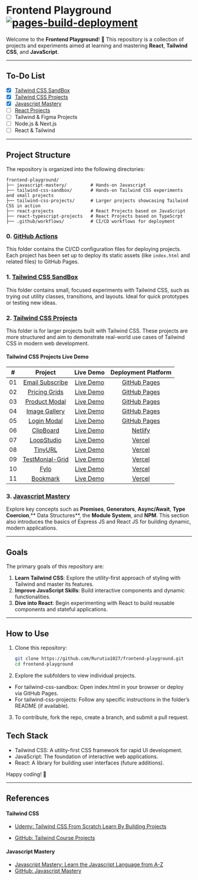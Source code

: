 # Frontend Playground [![pages-build-deployment](https://github.com/Rurutia1027/frontend-playground/actions/workflows/pages/pages-build-deployment/badge.svg)](https://github.com/Rurutia1027/frontend-playground/actions/workflows/pages/pages-build-deployment)

Welcome to the **Frontend Playground**! 🎨 This repository is a collection of projects and experiments aimed at learning and mastering **React**, **Tailwind CSS**, and **JavaScript**.

---

## To-Do List
- [x] [Tailwind CSS SandBox](./tailwind-css-sandbox/)
- [x] [Tailwind CSS Projects](./tailwind-css-projects/)
- [x] [Javascript Mastery](./javascript-mastery/)
- [ ] [React Projects](./javascript-complete-course)
- [ ] Tailwind & Figma Projects
- [ ] Node.js & Next.js
- [ ] React & Tailwind

---

## Project Structure

The repository is organized into the following directories:

```
frontend-playground/
├── javascript-mastery/         # Hands-on Javascript
├── tailwind-css-sandbox/       # Hands-on Tailwind CSS experiments and small projects
├── tailwind-css-projects/      # Larger projects showcasing Tailwind CSS in action
├── react-projects              # React Projects based on JavaScript
├── react-typescript-projects   # React Projects based on TypeScrpt 
├── .github/workflows/          # CI/CD workflows for deployment
```

### 0. [GitHub Actions](https://github.com/Rurutia1027/frontend-playground/actions)

This folder contains the CI/CD configuration files for deploying projects. Each project has been set up to deploy its static assets (like `index.html` and related files) to GitHub Pages.

### 1. [Tailwind CSS SandBox](https://rurutia1027.github.io/frontend-playground/tailwind-css-sandbox/index.html)

This folder contains small, focused experiments with Tailwind CSS, such as trying out utility classes, transitions, and layouts. Ideal for quick prototypes or testing new ideas.

### 2. [Tailwind CSS Projects](./tailwind-css-projects/)

This folder is for larger projects built with Tailwind CSS. These projects are more structured and aim to demonstrate real-world use cases of Tailwind CSS in modern web development.

#### Tailwind CSS Projects Live Demo

|  #  |                                                               Project                                                               |                                                           Live Demo                                                           |            Deployment Platform             |
| :-: | :---------------------------------------------------------------------------------------------------------------------------------: | :---------------------------------------------------------------------------------------------------------------------------: | :----------------------------------------: |
| 01  | [Email Subscribe](https://github.com/Rurutia1027/frontend-playground/tree/main/tailwind-css-projects/mini-projects/email-subscribe) | [Live Demo](https://rurutia1027.github.io/frontend-playground/tailwind-css-projects/mini-projects/email-subscribe/index.html) | [GitHub Pages ](https://pages.github.com/) |
| 02  |   [Pricing Grids](https://github.com/Rurutia1027/frontend-playground/tree/main/tailwind-css-projects/mini-projects/pricing-cards)   |  [Live Demo](https://rurutia1027.github.io/frontend-playground/tailwind-css-projects/mini-projects/pricing-cards/index.html)  | [GitHub Pages ](https://pages.github.com/) |
| 03  |   [Product Modal](https://github.com/Rurutia1027/frontend-playground/tree/main/tailwind-css-projects/mini-projects/product-modal)   |  [Live Demo](https://rurutia1027.github.io/frontend-playground/tailwind-css-projects/mini-projects/product-modal/index.html)  | [GitHub Pages ](https://pages.github.com/) |
| 04  |   [Image Gallery](https://github.com/Rurutia1027/frontend-playground/tree/main/tailwind-css-projects/mini-projects/image-gallery)   |  [Live Demo](https://rurutia1027.github.io/frontend-playground/tailwind-css-projects/mini-projects/image-gallery/index.html)  | [GitHub Pages ](https://pages.github.com/) |
| 05  |     [Login Modal](https://github.com/Rurutia1027/frontend-playground/tree/main/tailwind-css-projects/mini-projects/login-modal)     |   [Live Demo](https://rurutia1027.github.io/frontend-playground/tailwind-css-projects/mini-projects/login-modal/index.html)   | [GitHub Pages ](https://pages.github.com/) |
| 06  |     [ClipBoard](https://github.com/Rurutia1027/frontend-playground/tree/main/tailwind-css-projects/website-projects/clipboard)      |                                 [Live Demo](https://tailwind-website-clipboard.netlify.app/)                                  |    [Netlify](https://app.netlify.com/)     |
| 07  |     [LoopStudio](https://github.com/Rurutia1027/frontend-playground/tree/main/tailwind-css-projects/website-projects/clipboard)     |                                   [Live Demo](https://frontend-playground-five.vercel.app/)                                   |       [Vercel](https://vercel.com/)        |
| 08  |     [TinyURL](https://github.com/Rurutia1027/frontend-playground/tree/main/tailwind-css-projects/shortly)     |                                   [Live Demo](https://frontend-playground-wi4d.vercel.app/)                                   |       [Vercel](https://vercel.com/)        |
| 09  |     [TestMonial-Grid](https://github.com/Rurutia1027/frontend-playground/tree/main/tailwind-css-projects/testmonial-grid)     |                                   [Live Demo](https://frontend-playground-testmonial.vercel.app/)                                   |       [Vercel](https://vercel.com/)        |
| 10  |     [Fylo](https://github.com/Rurutia1027/frontend-playground/tree/main/tailwind-css-projects/fylo)     |                                   [Live Demo](https://frontend-playground-j5jl.vercel.app/)                                   |       [Vercel](https://vercel.com/)        |
| 11  |     [Bookmark](https://github.com/Rurutia1027/frontend-playground/tree/main/tailwind-css-projects/bookmark)     |                                   [Live Demo](https://frontend-playground-lftt.vercel.app/)                                   |       [Vercel](https://vercel.com/)        |

### 3. [Javascript Mastery](./javascript-mastery)

Explore key concepts such as **Promises**, **Generators**, **Async/Await**, **Type Coercion**,** Data Structures**, the **Module System**, and **NPM**. This section also introduces the basics of Express JS and React JS for building dynamic, modern applications.

---

## Goals

The primary goals of this repository are:

1. **Learn Tailwind CSS**: Explore the utility-first approach of styling with Tailwind and master its features.
2. **Improve JavaScript Skills**: Build interactive components and dynamic functionalities.
3. **Dive into React**: Begin experimenting with React to build reusable components and stateful applications.

---

## How to Use

1. Clone this repository:
   ```bash
   git clone https://github.com/Rurutia1027/frontend-playground.git
   cd frontend-playground
   ```
2. Explore the subfolders to view individual projects.

- For tailwind-css-sandbox: Open index.html in your browser or deploy via GitHub Pages.
- For tailwind-css-projects: Follow any specific instructions in the folder’s README (if available).

3. To contribute, fork the repo, create a branch, and submit a pull request.

## Tech Stack

- Tailwind CSS: A utility-first CSS framework for rapid UI development.
- JavaScript: The foundation of interactive web applications.
- React: A library for building user interfaces (future additions).

Happy coding! 🚀

---

## References

#### Tailwind CSS

- [Udemy: Tailwind CSS From Scratch Learn By Building Projects](https://www.udemy.com/course/tailwind-from-scratch/)

- [GitHub: Tailwind Course Projects](https://github.com/bradtraversy/tailwind-course-projects)

#### Javascript Mastery

- [Javascript Mastery: Learn the Javascript Language from A-Z](https://app.amigoscode.com/p/javascript-mastery)
- [GitHub: Javascript Mastery](https://github.com/amigoscode/javascript-mastery)
